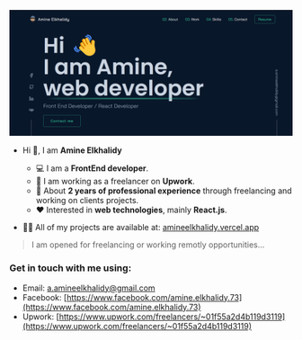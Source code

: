 ![Welcoming image from my portfolio](./introduction.png)   

- Hi 👋, I am **Amine Elkhalidy** 
  - ‍💻 I am a **FrontEnd developer**.
  - 🌱 I am working as a freelancer on **Upwork**.
  - 📄 About **2 years of professional experience** through freelancing and working on clients projects.
  - ❤️ Interested in **web technologies**, mainly **React.js**.

- 👨‍💻 All of my projects are available at: [amineelkhalidy.vercel.app](https://amineelkhalidy.vercel.app)   
> I am opened for freelancing or working remotly opportunities...   

### Get in touch with me using:   
- Email: a.amineelkhalidy@gmail.com
- Facebook: [https://www.facebook.com/amine.elkhalidy.73](https://www.facebook.com/amine.elkhalidy.73) 
- Upwork: [https://www.upwork.com/freelancers/~01f55a2d4b119d3119](https://www.upwork.com/freelancers/~01f55a2d4b119d3119)


   

   




